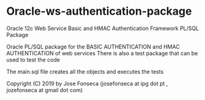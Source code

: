 # Oracle-ws-authentication-package
Oracle 12c Web Service Basic and HMAC Authentication Framework PL/SQL Package

Oracle PL/SQL package for the BASIC AUTHENTICATION and HMAC AUTHENTICATION of web services
There is also a test package that can be used to test the code

The main.sql file creates all the objects and executes the tests

Copyright (C) 2019 by Jose Fonseca (josefonseca at ipg dot pt , jozefonseca at gmail dot com)

